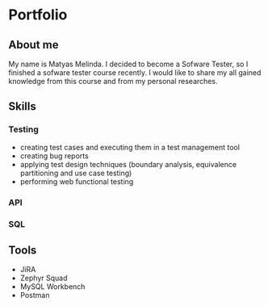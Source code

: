 # Portfolio

## About me

My name is Matyas Melinda. I decided to become a Sofware Tester, so I finished a sofware tester course recently. I would like to share my all gained knowledge from this course and from my personal researches.

## Skills

### Testing

* creating test cases and executing them in a test management tool
* creating bug reports 
* applying test design techniques (boundary analysis, equivalence partitioning and use case testing)
* performing web functional testing

### API

### SQL


## Tools
* JiRA
* Zephyr Squad
* MySQL Workbench
* Postman
